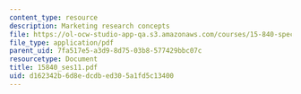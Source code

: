 ```yaml
---
content_type: resource
description: Marketing research concepts
file: https://ol-ocw-studio-app-qa.s3.amazonaws.com/courses/15-840-special-seminar-in-marketing-marketing-management-spring-2004/d162342b6d8edcdbed305a1fd5c13400_15840_ses11.pdf
file_type: application/pdf
parent_uid: 7fa517e5-a3d9-8d75-03b8-577429bbc07c
resourcetype: Document
title: 15840_ses11.pdf
uid: d162342b-6d8e-dcdb-ed30-5a1fd5c13400
---
```

